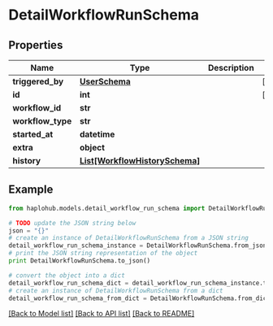 # DetailWorkflowRunSchema


## Properties
Name | Type | Description | Notes
------------ | ------------- | ------------- | -------------
**triggered_by** | [**UserSchema**](UserSchema.md) |  | [optional] 
**id** | **int** |  | [optional] 
**workflow_id** | **str** |  | 
**workflow_type** | **str** |  | 
**started_at** | **datetime** |  | 
**extra** | **object** |  | 
**history** | [**List[WorkflowHistorySchema]**](WorkflowHistorySchema.md) |  | 

## Example

```python
from haplohub.models.detail_workflow_run_schema import DetailWorkflowRunSchema

# TODO update the JSON string below
json = "{}"
# create an instance of DetailWorkflowRunSchema from a JSON string
detail_workflow_run_schema_instance = DetailWorkflowRunSchema.from_json(json)
# print the JSON string representation of the object
print DetailWorkflowRunSchema.to_json()

# convert the object into a dict
detail_workflow_run_schema_dict = detail_workflow_run_schema_instance.to_dict()
# create an instance of DetailWorkflowRunSchema from a dict
detail_workflow_run_schema_from_dict = DetailWorkflowRunSchema.from_dict(detail_workflow_run_schema_dict)
```
[[Back to Model list]](../README.md#documentation-for-models) [[Back to API list]](../README.md#documentation-for-api-endpoints) [[Back to README]](../README.md)


